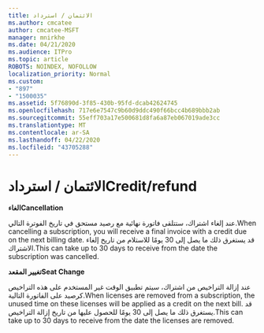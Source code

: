 ```yaml
---
title: الائتمان / استرداد
ms.author: cmcatee
author: cmcatee-MSFT
manager: mnirkhe
ms.date: 04/21/2020
ms.audience: ITPro
ms.topic: article
ROBOTS: NOINDEX, NOFOLLOW
localization_priority: Normal
ms.custom:
- "897"
- "1500035"
ms.assetid: 5f76890d-3f85-430b-95fd-dcab42624745
ms.openlocfilehash: 717e6e7547c9b60d9ddc490f66bcc4b689bbb2ab
ms.sourcegitcommit: 55eff703a17e500681d8fa6a87eb067019ade3cc
ms.translationtype: MT
ms.contentlocale: ar-SA
ms.lasthandoff: 04/22/2020
ms.locfileid: "43705288"
---
```

# <a name="creditrefund"></a><span data-ttu-id="4459b-102">الائتمان / استرداد</span><span class="sxs-lookup"><span data-stu-id="4459b-102">Credit/refund</span></span>

<span data-ttu-id="4459b-103">**الغاء**</span><span class="sxs-lookup"><span data-stu-id="4459b-103">**Cancellation**</span></span>
  
<span data-ttu-id="4459b-104">عند إلغاء اشتراك، ستتلقى فاتورة نهائية مع رصيد مستحق في تاريخ الفوترة التالي.</span><span class="sxs-lookup"><span data-stu-id="4459b-104">When cancelling a subscription, you will receive a final invoice with a credit due on the next billing date.</span></span> <span data-ttu-id="4459b-105">قد يستغرق ذلك ما يصل إلى 30 يومًا للاستلام من تاريخ إلغاء الاشتراك.</span><span class="sxs-lookup"><span data-stu-id="4459b-105">This can take up to 30 days to receive from the date the subscription was cancelled.</span></span>
  
<span data-ttu-id="4459b-106">**تغيير المقعد**</span><span class="sxs-lookup"><span data-stu-id="4459b-106">**Seat Change**</span></span>
  
<span data-ttu-id="4459b-107">عند إزالة التراخيص من اشتراك، سيتم تطبيق الوقت غير المستخدم على هذه التراخيص كرصيد على الفاتورة التالية.</span><span class="sxs-lookup"><span data-stu-id="4459b-107">When licenses are removed from a subscription, the unused time on these licenses will be applied as a credit on the next bill.</span></span> <span data-ttu-id="4459b-108">قد يستغرق ذلك ما يصل إلى 30 يومًا للحصول عليها من تاريخ إزالة التراخيص.</span><span class="sxs-lookup"><span data-stu-id="4459b-108">This can take up to 30 days to receive from the date the licenses are removed.</span></span>